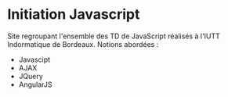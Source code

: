 # Initiation Javascript
Site regroupant l'ensemble des TD de JavaScript réalisés  à l'IUTT Indormatique de Bordeaux.
Notions abordées : 
 - Javascipt
 - AJAX
 - JQuery
 - AngularJS
